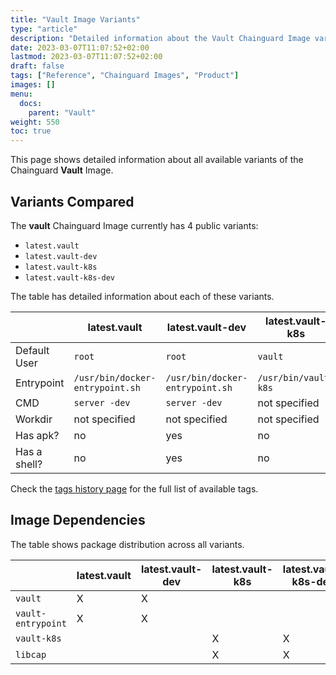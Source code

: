 ```yaml
---
title: "Vault Image Variants"
type: "article"
description: "Detailed information about the Vault Chainguard Image variants"
date: 2023-03-07T11:07:52+02:00
lastmod: 2023-03-07T11:07:52+02:00
draft: false
tags: ["Reference", "Chainguard Images", "Product"]
images: []
menu:
  docs:
    parent: "Vault"
weight: 550
toc: true
---
```


This page shows detailed information about all available variants of the Chainguard **Vault** Image.

## Variants Compared
The **vault** Chainguard Image currently has 4 public variants: 

- `latest.vault`
- `latest.vault-dev`
- `latest.vault-k8s`
- `latest.vault-k8s-dev`

The table has detailed information about each of these variants.

|              | latest.vault                    | latest.vault-dev                | latest.vault-k8s     | latest.vault-k8s-dev |
|--------------|---------------------------------|---------------------------------|----------------------|----------------------|
| Default User | `root`                          | `root`                          | `vault`              | `vault`              |
| Entrypoint   | `/usr/bin/docker-entrypoint.sh` | `/usr/bin/docker-entrypoint.sh` | `/usr/bin/vault-k8s` | `/usr/bin/vault-k8s` |
| CMD          | `server -dev`                   | `server -dev`                   | not specified        | not specified        |
| Workdir      | not specified                   | not specified                   | not specified        | not specified        |
| Has apk?     | no                              | yes                             | no                   | yes                  |
| Has a shell? | no                              | yes                             | no                   | yes                  |

Check the [tags history page](/chainguard/chainguard-images/reference/vault/tags_history/) for the full list of available tags.
## Image Dependencies
The table shows package distribution across all variants.

|                    | latest.vault | latest.vault-dev | latest.vault-k8s | latest.vault-k8s-dev |
|--------------------|--------------|------------------|------------------|----------------------|
| `vault`            | X            | X                |                  |                      |
| `vault-entrypoint` | X            | X                |                  |                      |
| `vault-k8s`        |              |                  | X                | X                    |
| `libcap`           |              |                  | X                | X                    |
